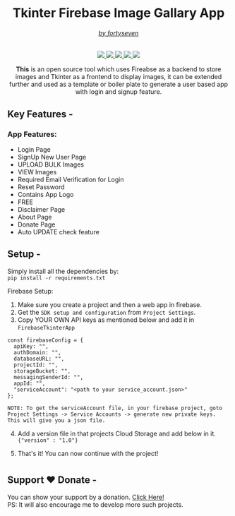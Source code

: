 <h1 align="center">Tkinter Firebase Image Gallary App</h1>
<h6 align="center"><a href="https://thefortyseven.dev/">by fortyseven</a></h6>

<p align="center">
    <a href="https://www.python.org/">
    <img src="https://img.shields.io/badge/Python-3.9-blue">
  </a>
  <a href="">
    <img src="https://img.shields.io/badge/Version-1.0-yellow">
  </a>
    <a href="https://github.com/fortysev-en/FirebaseTkinterApp">
    <img src="https://img.shields.io/badge/Open%20Source-%E2%9D%A4-brightgreen">
  </a>
    <a href="http://thefortyseven.dev">
    <img src="https://img.shields.io/badge/Blogs-%E2%9A%8F-lightgrey">
  </a>
<a href="https://thefortyseven.dev/tkinter-firebase-cloud-image-gallary">
    <img src="https://img.shields.io/badge/Tutorial-%F0%9F%9B%88-brightgreen">
  </a>
</p>

<p align="center">
  <b>This</b> is an open source tool which uses Fireabse as a backend to store images and Tkinter as a frontend 
to display images, it can be extended further and used as a template or boiler plate to generate a user based app 
with login and signup feature.
</p>


## Key Features -
### App Features:
* Login Page
* SignUp New User Page
* UPLOAD BULK Images
* VIEW Images
* Required Email Verification for Login
* Reset Password
* Contains App Logo
* FREE
* Disclaimer Page
* About Page
* Donate Page
* Auto UPDATE check feature


## Setup -
Simply install all the dependencies by:  
`pip install -r requirements.txt`

Firebase Setup:  
1. Make sure you create a project and then a web app in firebase.  
2. Get the `SDK setup and configuration` from `Project Settings`.  
3. Copy YOUR OWN API keys as mentioned below and add it in `FirebaseTkinterApp`
```
const firebaseConfig = {
  apiKey: "",
  authDomain: "",
  databaseURL: "",
  projectId: "",
  storageBucket: "",
  messagingSenderId: "",
  appId: "",
  "serviceAccount": "<path to your service_account.json>"
};
```

```NOTE: To get the serviceAccount file, in your firebase project, goto Project Settings -> Service Accounts -> generate new private keys. This will give you a json file. ```

4. Add a version file in that projects Cloud Storage and add below in it.  
`{"version" : "1.0"}`

5. That's it! You can now continue with the project!

#
## Support ❤ Donate -
You can show your support by a donation. <a href="https://thefortyseven.dev/donatePage">Click Here!</a>\
PS: It will also encourage me to develop more such projects.